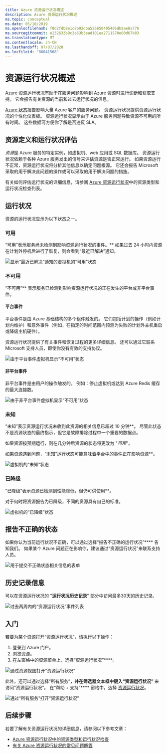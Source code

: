 ```yaml
---
title: Azure 资源运行状况概述
description: Azure 资源运行状况概述
ms.topic: conceptual
ms.date: 05/10/2019
ms.openlocfilehash: f0d2fdb8e1c8b92dba526650405405db8ae8a776
ms.sourcegitcommit: e132633b9c3a53b3ead101ea2711570e60d67b83
ms.translationtype: MT
ms.contentlocale: zh-CN
ms.lasthandoff: 07/07/2020
ms.locfileid: "86041568"
---
```

# <a name="resource-health-overview"></a>资源运行状况概述
 
Azure 资源运行状况有助于在服务问题影响到 Azure 资源时进行诊断和获取支持。 它会报告有关资源的当前和过去运行状况的信息，

[Azure 状态](https://status.azure.com)报告影响大量 Azure 客户的服务问题。 资源运行状况提供资源运行状况的个性化仪表板。 资源运行状况显示由于 Azure 服务问题导致资源不可用的所有时间。 这些数据可方便你了解是否违反 SLA。

## <a name="resource-definition-and-health-assessment"></a>资源定义和运行状况评估

*资源*是 Azure 服务的特定实例，如虚拟机、web 应用或 SQL 数据库。 资源运行状况依赖于各种 Azure 服务发出的信号来评估资源是否正常运行。 如果资源运行不正常，资源运行状况将分析其他信息以确定问题根源。 它还会报告 Microsoft 采取的用于解决此问题的操作或可以采取的用于解决问题的措施。

有关如何评估运行状况的详细信息，请参阅 [Azure 资源运行状况](resource-health-checks-resource-types.md)中的资源类型和运行状况检查列表。

## <a name="health-status"></a>运行状况

资源的运行状况显示为以下状态之一。

### <a name="available"></a>可用

“可用”表示服务尚未检测到影响资源运行状况的事件。** 如果过去 24 小时内资源在计划外停机后进行了恢复，则会看到“最近已解决”通知。

![显示“最近已解决”通知的虚拟机的“可用”状态](./media/resource-health-overview/Available.png)

### <a name="unavailable"></a>不可用

“不可用”** 表示服务已检测到影响资源运行状况的正在发生的平台或非平台事件。

#### <a name="platform-events"></a>平台事件

平台事件是由 Azure 基础结构的多个组件触发的。 它们包括计划的操作（例如计划内维护）和意外事件（例如，在指定的时间范围内预测为失败的计划外主机重启或降级主机硬件）。

资源运行状况提供了有关事件和恢复过程的更多详细信息。 还可以通过它联系 Microsoft 支持人员，即使你没有有效的支持协议。

![由于平台事件虚拟机显示“不可用”状态](./media/resource-health-overview/Unavailable.png)

#### <a name="non-platform-events"></a>非平台事件

非平台事件是由用户的操作触发的。 例如：停止虚拟机或达到 Azure Redis 缓存的最大连接数。

![由于非平台事件虚拟机显示“不可用”状态](./media/resource-health-overview/Unavailable_NonPlatform.png)

### <a name="unknown"></a>未知

“未知”表示资源运行状况未收到此资源的相关信息已超过 10 分钟**。 尽管此状态不是资源状态的最终指示，但它是故障排除过程中一个重要的数据点。

如果资源按预期运行，则在几分钟后资源的状态将更改为 "*可用*"。

如果资源遇到问题，“未知”运行状态可能意味着平台中的事件正在影响资源**。

![虚拟机的“未知”状态](./media/resource-health-overview/Unknown.png)

### <a name="degraded"></a>已降级

“已降级”表示资源已检测到性能降低，但仍可供使用**。

对于何时将资源报告为已降级，不同的资源具有自己的标准。

![虚拟机的“已降级”状态](./media/resource-health-overview/degraded.png)

## <a name="reporting-an-incorrect-status"></a>报告不正确的状态

如果你认为当前运行状况不正确，可以通过选择“报告不正确的运行状况”**** 告知我们。 如果某个 Azure 问题正在影响你，建议通过“资源运行状况”来联系支持人员。

![用于提交不正确状态相关信息的表单](./media/resource-health-overview/incorrect-status.png)

## <a name="history-information"></a>历史记录信息

可以在资源运行状况的 "**运行状况历史记录**" 部分中访问最多30天的历史记录。

![过去两周内的“资源运行状况”事件列表](./media/resource-health-overview/history-blade.png)

## <a name="get-started"></a>入门

若要为某个资源打开“资源运行状况”，请执行以下操作：

1. 登录到 Azure 门户。
2. 浏览资源。
3. 在左窗格中的资源菜单上，选择“资源运行状况”****。

![通过资源视图打开“资源运行状况”](./media/resource-health-overview/from-resource-blade.png)

此外，还可以通过选择“所有服务”****，并在筛选器文本框中键入“资源运行状况”**** 来访问“资源运行状况”。 在“帮助 + 支持”**** 窗格中，选择 [资源运行状况](https://ms.portal.azure.com/#blade/Microsoft_Azure_Monitoring/AzureMonitoringBrowseBlade/resourceHealth)。

![通过“所有服务”打开“资源运行状况”](./media/resource-health-overview/FromOtherServices.png)

## <a name="next-steps"></a>后续步骤

若要了解有关资源运行状况的详细信息，请参阅以下参考文章：
-  [Azure 资源运行状况中的资源类型和运行状况检查](resource-health-checks-resource-types.md)
-  [有关 Azure 资源运行状况的常见问题解答](resource-health-faq.md)
